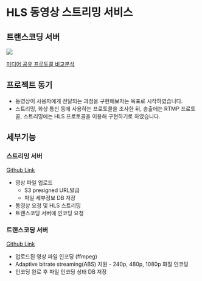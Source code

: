 # HLS 동영상 스트리밍 서비스
## 트랜스코딩 서버

![](https://velog.velcdn.com/images/raycho521/post/a699b887-5ad8-4d1b-a812-3a1d7839c114/image.png)


[미디어 공유 프로토콜 비교분석](https://separated-garden-7c6.notion.site/1-467116d1a32f450c88ec7fd77aee2351)


## 프로젝트 동기

- 동영상이 사용자에게 전달되는 과정을 구현해보자는 목표로 시작하였습니다.
- 스트리밍, 화상 통신 등에 사용하는 프로토콜을 조사한 뒤, 송출에는 RTMP 프로토콜, 스트리밍에는 HLS 프로토콜을 이용해 구현하기로 하였습니다.

## 세부기능

### 스트리밍 서버

[Github Link](https://github.com/ray-yhc/spring-video-streaming-server)

- 영상 파일 업로드
    - S3 presigned URL발급
    - 파일 세부정보 DB 저장
- 동영상 요청 및 HLS 스트리밍
- 트랜스코딩 서버에 인코딩 요청

### 트랜스코딩 서버

[Github Link](https://github.com/ray-yhc/spring-video-transcoding-server)

- 업로드된 영상 파일 인코딩 (ffmpeg)
- Adaptive bitrate streaming(ABS) 지원 - 240p, 480p, 1080p 화질 인코딩
- 인코딩 완료 후 파일 인코딩 상태 DB 저장